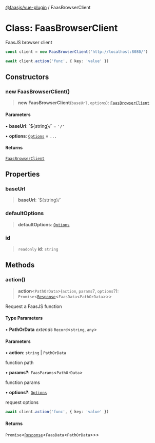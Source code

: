 [@faasjs/vue-plugin](../README.md) / FaasBrowserClient

# Class: FaasBrowserClient

FaasJS browser client

```ts
const client = new FaasBrowserClient('http://localhost:8080/')

await client.action('func', { key: 'value' })
```

## Constructors

### new FaasBrowserClient()

> **new FaasBrowserClient**(`baseUrl`, `options`): [`FaasBrowserClient`](FaasBrowserClient.md)

#### Parameters

• **baseUrl**: \`$\{string\}/\` = `'/'`

• **options**: [`Options`](../type-aliases/Options.md) = `...`

#### Returns

[`FaasBrowserClient`](FaasBrowserClient.md)

## Properties

### baseUrl

> **baseUrl**: \`$\{string\}/\`

### defaultOptions

> **defaultOptions**: [`Options`](../type-aliases/Options.md)

### id

> `readonly` **id**: `string`

## Methods

### action()

> **action**\<`PathOrData`\>(`action`, `params`?, `options`?): `Promise`\<[`Response`](Response.md)\<`FaasData`\<`PathOrData`\>\>\>

Request a FaasJS function

#### Type Parameters

• **PathOrData** *extends* `Record`\<`string`, `any`\>

#### Parameters

• **action**: `string` \| `PathOrData`

function path

• **params?**: `FaasParams`\<`PathOrData`\>

function params

• **options?**: [`Options`](../type-aliases/Options.md)

request options
```ts
await client.action('func', { key: 'value' })
```

#### Returns

`Promise`\<[`Response`](Response.md)\<`FaasData`\<`PathOrData`\>\>\>
